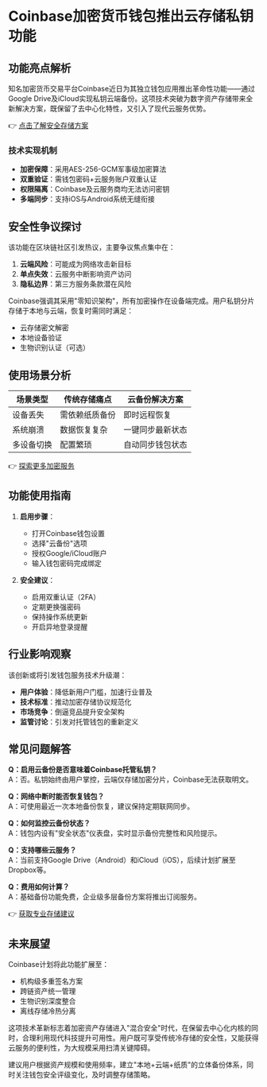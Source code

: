 # Coinbase加密货币钱包推出云存储私钥功能

## 功能亮点解析

知名加密货币交易平台Coinbase近日为其独立钱包应用推出革命性功能——通过Google Drive及iCloud实现私钥云端备份。这项技术突破为数字资产存储带来全新解决方案，既保留了去中心化特性，又引入了现代云服务优势。

👉 [点击了解安全存储方案](https://bit.ly/okx_welcome)

### 技术实现机制
- **加密保障**：采用AES-256-GCM军事级加密算法
- **双重验证**：需钱包密码+云服务账户双重认证
- **权限隔离**：Coinbase及云服务商均无法访问密钥
- **多端同步**：支持iOS与Android系统无缝衔接

## 安全性争议探讨

该功能在区块链社区引发热议，主要争议焦点集中在：
1. **云端风险**：可能成为网络攻击新目标
2. **单点失效**：云服务中断影响资产访问
3. **隐私边界**：第三方服务条款潜在风险

Coinbase强调其采用"零知识架构"，所有加密操作在设备端完成。用户私钥分片存储于本地与云端，恢复时需同时满足：
- 云存储密文解密
- 本地设备验证
- 生物识别认证（可选）

## 使用场景分析

| 场景类型 | 传统存储痛点 | 云备份解决方案 |
|---------|-------------|---------------|
| 设备丢失 | 需依赖纸质备份 | 即时远程恢复 |
| 系统崩溃 | 数据恢复复杂 | 一键同步最新状态 |
| 多设备切换 | 配置繁琐 | 自动同步钱包状态 |

👉 [探索更多加密服务](https://bit.ly/okx_welcome)

## 功能使用指南

1. **启用步骤**：
   - 打开Coinbase钱包设置
   - 选择"云备份"选项
   - 授权Google/iCloud账户
   - 输入钱包密码完成绑定

2. **安全建议**：
   - 启用双重认证（2FA）
   - 定期更换强密码
   - 保持操作系统更新
   - 开启异地登录提醒

## 行业影响观察

该创新或将引发钱包服务技术升级潮：
- **用户体验**：降低新用户门槛，加速行业普及
- **技术标准**：推动加密存储协议规范化
- **市场竞争**：倒逼竞品提升安全架构
- **监管讨论**：引发对托管钱包的重新定义

## 常见问题解答

**Q：启用云备份是否意味着Coinbase托管私钥？**  
A：否。私钥始终由用户掌控，云端仅存储加密分片，Coinbase无法获取明文。

**Q：网络中断时能否恢复钱包？**  
A：可使用最近一次本地备份恢复，建议保持定期联网同步。

**Q：如何监控云备份状态？**  
A：钱包内设有"安全状态"仪表盘，实时显示备份完整性和风险提示。

**Q：支持哪些云服务？**  
A：当前支持Google Drive（Android）和iCloud（iOS），后续计划扩展至Dropbox等。

**Q：费用如何计算？**  
A：基础备份功能免费，企业级多层备份方案将推出订阅服务。

👉 [获取专业存储建议](https://bit.ly/okx_welcome)

## 未来展望

Coinbase计划将此功能扩展至：
- 机构级多重签名方案
- 跨链资产统一管理
- 生物识别深度整合
- 离线存储冷热分离

这项技术革新标志着加密资产存储进入"混合安全"时代，在保留去中心化内核的同时，合理利用现代科技提升可用性。用户既可享受传统冷存储的安全性，又能获得云服务的便利性，为大规模采用扫清关键障碍。

建议用户根据资产规模和使用频率，建立"本地+云端+纸质"的立体备份体系，同时关注钱包安全评级变化，及时调整存储策略。